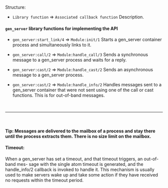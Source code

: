 Structure:
  * `Library function` => `Associated callback function`
    Description.


#### `gen_server` library functions for implementing the API

* `gen_server:start_link/4` => `Module:init/1`
  Starts a gen_server container process and simultaneously links to it.

* `gen_server:call/2` => `Module:handle_call/3`
  Sends a synchronous message to a gen_server process and waits for a reply.

* `gen_server:cast/2` => `Module:handle_cast/2`
  Sends an asynchronous message to a gen_server process.

* `gen_server:cast/2` => `Module:handle_info/2`
  Handles messages sent to a gen_server container that were not sent using one of the call or cast functions. This is for out-of-band messages.

<br>
<hr>
<br>


#### Tip: Messages are delivered to the mailbox of a process and stay there until the process extracts them. There is no size limit on the mailbox.

#### Timeout:
When a gen_server has set a timeout, and that timeout triggers, an out-of-band mes- sage with the single atom timeout is generated,
and the handle_info/2 callback is invoked to handle it.
This mechanism is usually used to make servers wake up and take some action if they have received no requests within the timeout period.